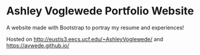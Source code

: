 # Ashley Voglewede Portfolio Website
A website made with Bootstrap to portray my resume and experiences!

Hosted on http://eustis3.eecs.ucf.edu/~AshleyVoglewede/ and https://avwede.github.io/
